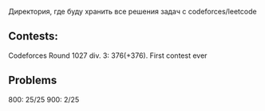 Директория, где буду хранить все решения задач с codeforces/leetcode

## Contests:
Codeforces Round 1027 div. 3: 376(+376). First contest ever

## Problems
800: 25/25
900: 2/25
